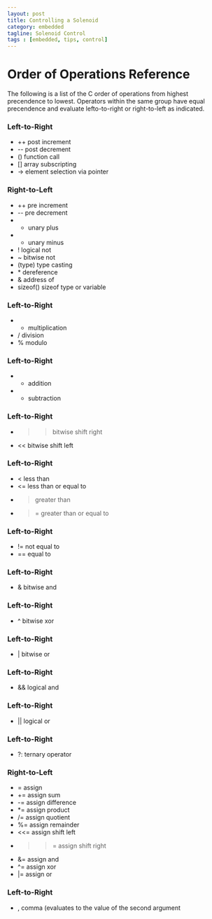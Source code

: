 ```yaml
---
layout: post
title: Controlling a Solenoid
category: embedded
tagline: Solenoid Control
tags : [embedded, tips, control]
---
```

# Order of Operations Reference

The following is a list of the C order of operations from highest precendence to lowest.  Operators within the same group have equal precendence and evaluate lefto-to-right or right-to-left as indicated.

### Left-to-Right

* ++ post increment
* -- post decrement
* () function call
* [] array subscripting
* -> element selection via pointer

### Right-to-Left

* ++ pre increment
* -- pre decrement
* + unary plus
* - unary minus
* ! logical not
* ~ bitwise not
* (type) type casting
* \* dereference
* & address of
* sizeof() sizeof type or variable

### Left-to-Right

* * multiplication
* / division
* % modulo

### Left-to-Right

* + addition
* - subtraction

### Left-to-Right

* >> bitwise shift right
* << bitwise shift left

### Left-to-Right

* < less than
* <= less than or equal to
* > greater than
* >= greater than or equal to

### Left-to-Right

* != not equal to
* == equal to

### Left-to-Right

* & bitwise and

### Left-to-Right

* ^ bitwise xor

### Left-to-Right

* | bitwise or

### Left-to-Right

* && logical and

### Left-to-Right

* || logical or

### Left-to-Right

* ?: ternary operator

### Right-to-Left

* = assign
* += assign sum
* -= assign difference
* \*= assign product
* /= assign quotient
* %= assign remainder
* <<= assign shift left
* >>= assign shift right
* &= assign and
* ^= assign xor
* \|= assign or

### Left-to-Right

* , comma (evaluates to the value of the second argument
